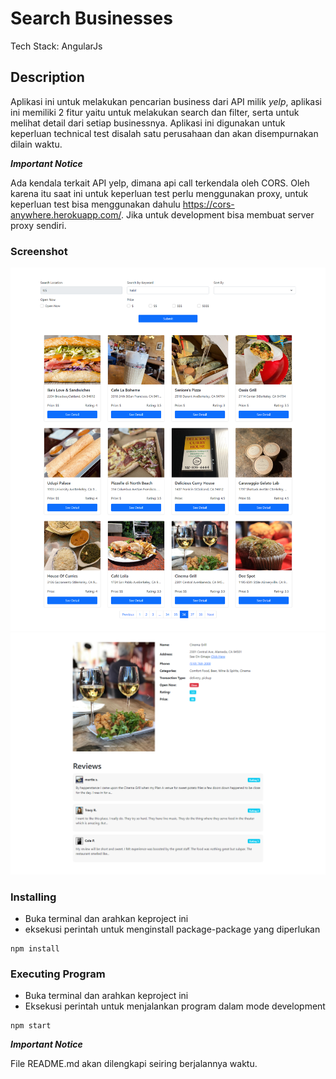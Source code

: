 # Search Businesses
Tech Stack: AngularJs

## Description
Aplikasi ini untuk melakukan pencarian business dari API milik *yelp*, aplikasi ini memiliki 2 fitur yaitu untuk melakukan search dan filter, serta untuk melihat detail dari setiap businessnya.
Aplikasi ini digunakan untuk keperluan technical test disalah satu perusahaan dan akan disempurnakan dilain waktu.

***Important Notice***

Ada kendala terkait API yelp, dimana api call terkendala oleh CORS. Oleh karena itu saat ini untuk keperluan test perlu menggunakan proxy, untuk keperluan test bisa menggunakan dahulu https://cors-anywhere.herokuapp.com/. Jika untuk development bisa membuat server proxy sendiri.

### Screenshot
![alt text](https://github.com/ranggareng/62teknologi-frontend-test-mochamad_rangga/blob/main/search-page.png)
![alt text](https://github.com/ranggareng/62teknologi-frontend-test-mochamad_rangga/blob/main/detail-page.png)

### Installing
- Buka terminal dan arahkan keproject ini
- eksekusi perintah untuk menginstall package-package yang diperlukan
```
npm install
```

### Executing Program
- Buka terminal dan arahkan keproject ini
- Eksekusi perintah untuk menjalankan program dalam mode development
```
npm start
```

***Important Notice***

File README.md akan dilengkapi seiring berjalannya waktu.